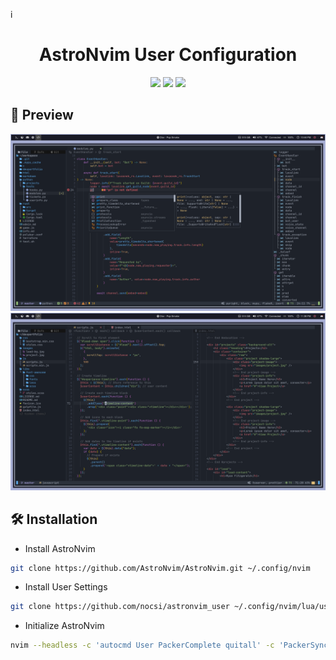 i<h1 align="center">AstroNvim User Configuration</h1>

<div align="center">
<img src="https://img.shields.io/github/last-commit/nocsi/astronvim_user?style=for-the-badge&logo=github&color=a6da95&logoColor=D9E0EE&labelColor=302D41"/>
<img src="https://img.shields.io/github/repo-size/nocsi/astronvim_user?style=for-the-badge&logo=dropbox&color=7dc4e4&logoColor=D9E0EE&labelColor=302D41"/>
<img src="https://img.shields.io/github/license/nocsi/astronvim_user?style=for-the-badge&logo=powerpages&color=cba6f7&logoColor=D9E0EE&labelColor=302D41"/>
</div>

## 🌟 Preview

![Preview1](https://github.com/nocsi/astronvim_user/blob/master/.github/assets/overview.png)
![Preview2](https://github.com/nocsi/astronvim_user/blob/master/.github/assets/vertsplit.png)

## 🛠 Installation

- Install AstroNvim

```sh
git clone https://github.com/AstroNvim/AstroNvim.git ~/.config/nvim
```

- Install User Settings

```sh
git clone https://github.com/nocsi/astronvim_user ~/.config/nvim/lua/user
```

- Initialize AstroNvim

```sh
nvim --headless -c 'autocmd User PackerComplete quitall' -c 'PackerSync'
```
